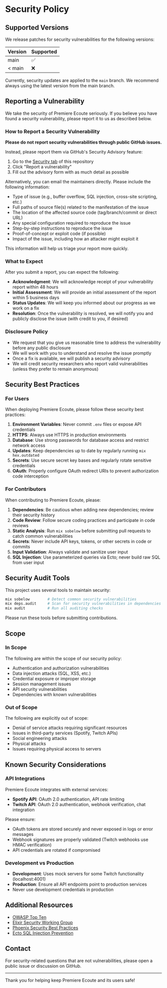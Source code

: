# Security Policy

## Supported Versions

We release patches for security vulnerabilities for the following versions:

| Version | Supported          |
| ------- | ------------------ |
| main    | :white_check_mark: |
| < main  | :x:                |

Currently, security updates are applied to the `main` branch. We recommend always using the latest version from the main branch.

## Reporting a Vulnerability

We take the security of Premiere Ecoute seriously. If you believe you have found a security vulnerability, please report it to us as described below.

### How to Report a Security Vulnerability

**Please do not report security vulnerabilities through public GitHub issues.**

Instead, please report them via GitHub's Security Advisory feature:

1. Go to the [Security tab](../../security/advisories) of this repository
2. Click "Report a vulnerability"
3. Fill out the advisory form with as much detail as possible

Alternatively, you can email the maintainers directly. Please include the following information:

- Type of issue (e.g., buffer overflow, SQL injection, cross-site scripting, etc.)
- Full paths of source file(s) related to the manifestation of the issue
- The location of the affected source code (tag/branch/commit or direct URL)
- Any special configuration required to reproduce the issue
- Step-by-step instructions to reproduce the issue
- Proof-of-concept or exploit code (if possible)
- Impact of the issue, including how an attacker might exploit it

This information will help us triage your report more quickly.

### What to Expect

After you submit a report, you can expect the following:

- **Acknowledgment**: We will acknowledge receipt of your vulnerability report within 48 hours
- **Initial Assessment**: We will provide an initial assessment of the report within 5 business days
- **Status Updates**: We will keep you informed about our progress as we work on a fix
- **Resolution**: Once the vulnerability is resolved, we will notify you and publicly disclose the issue (with credit to you, if desired)

### Disclosure Policy

- We request that you give us reasonable time to address the vulnerability before any public disclosure
- We will work with you to understand and resolve the issue promptly
- Once a fix is available, we will publish a security advisory
- We will credit security researchers who report valid vulnerabilities (unless they prefer to remain anonymous)

## Security Best Practices

### For Users

When deploying Premiere Ecoute, please follow these security best practices:

1. **Environment Variables**: Never commit `.env` files or expose API credentials
2. **HTTPS**: Always use HTTPS in production environments
3. **Database**: Use strong passwords for database access and restrict network access
4. **Updates**: Keep dependencies up to date by regularly running `mix hex.outdated`
5. **Secrets**: Use secure secret key bases and regularly rotate sensitive credentials
6. **OAuth**: Properly configure OAuth redirect URIs to prevent authorization code interception

### For Contributors

When contributing to Premiere Ecoute, please:

1. **Dependencies**: Be cautious when adding new dependencies; review their security history
2. **Code Review**: Follow secure coding practices and participate in code reviews
3. **Static Analysis**: Run `mix sobelow` before submitting pull requests to catch common vulnerabilities
4. **Secrets**: Never include API keys, tokens, or other secrets in code or commits
5. **Input Validation**: Always validate and sanitize user input
6. **SQL Injection**: Use parameterized queries via Ecto; never build raw SQL from user input

## Security Audit Tools

This project uses several tools to maintain security:

```bash
mix sobelow        # Detect common security vulnerabilities
mix deps.audit     # Scan for security vulnerabilities in dependencies
mix audit          # Run all auditing checks
```

Please run these tools before submitting contributions.

## Scope

### In Scope

The following are within the scope of our security policy:

- Authentication and authorization vulnerabilities
- Data injection attacks (SQL, XSS, etc.)
- Credential exposure or improper storage
- Session management issues
- API security vulnerabilities
- Dependencies with known vulnerabilities

### Out of Scope

The following are explicitly out of scope:

- Denial of service attacks requiring significant resources
- Issues in third-party services (Spotify, Twitch APIs)
- Social engineering attacks
- Physical attacks
- Issues requiring physical access to servers

## Known Security Considerations

### API Integrations

Premiere Ecoute integrates with external services:

- **Spotify API**: OAuth 2.0 authentication, API rate limiting
- **Twitch API**: OAuth 2.0 authentication, webhook verification, chat integration

Please ensure:
- OAuth tokens are stored securely and never exposed in logs or error messages
- Webhook signatures are properly validated (Twitch webhooks use HMAC verification)
- API credentials are rotated if compromised

### Development vs Production

- **Development**: Uses mock servers for some Twitch functionality (localhost:4001)
- **Production**: Ensure all API endpoints point to production services
- Never use development credentials in production

## Additional Resources

- [OWASP Top Ten](https://owasp.org/www-project-top-ten/)
- [Elixir Security Working Group](https://erlef.org/wg/security)
- [Phoenix Security Best Practices](https://hexdocs.pm/phoenix/security.html)
- [Ecto SQL Injection Prevention](https://hexdocs.pm/ecto/Ecto.Query.html#module-query-safety)

## Contact

For security-related questions that are not vulnerabilities, please open a public issue or discussion on GitHub.

---

Thank you for helping keep Premiere Ecoute and its users safe!
